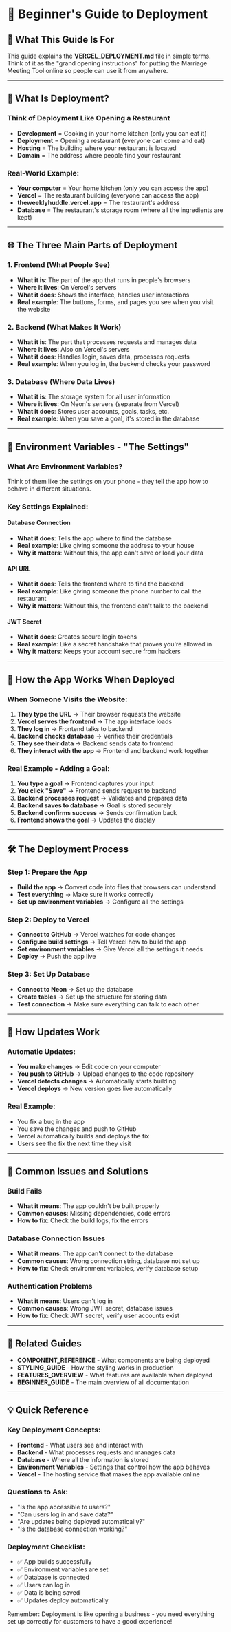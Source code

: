 # 🚀 Beginner's Guide to Deployment

## 🎯 **What This Guide Is For**

This guide explains the **VERCEL_DEPLOYMENT.md** file in simple terms. Think of it as the "grand opening instructions" for putting the Marriage Meeting Tool online so people can use it from anywhere.

---

## 🏢 **What Is Deployment?**

### **Think of Deployment Like Opening a Restaurant**
- **Development** = Cooking in your home kitchen (only you can eat it)
- **Deployment** = Opening a restaurant (everyone can come and eat)
- **Hosting** = The building where your restaurant is located
- **Domain** = The address where people find your restaurant

### **Real-World Example:**
- **Your computer** = Your home kitchen (only you can access the app)
- **Vercel** = The restaurant building (everyone can access the app)
- **theweeklyhuddle.vercel.app** = The restaurant's address
- **Database** = The restaurant's storage room (where all the ingredients are kept)

---

## 🌐 **The Three Main Parts of Deployment**

### **1. Frontend (What People See)**
- **What it is**: The part of the app that runs in people's browsers
- **Where it lives**: On Vercel's servers
- **What it does**: Shows the interface, handles user interactions
- **Real example**: The buttons, forms, and pages you see when you visit the website

### **2. Backend (What Makes It Work)**
- **What it is**: The part that processes requests and manages data
- **Where it lives**: Also on Vercel's servers
- **What it does**: Handles login, saves data, processes requests
- **Real example**: When you log in, the backend checks your password

### **3. Database (Where Data Lives)**
- **What it is**: The storage system for all user information
- **Where it lives**: On Neon's servers (separate from Vercel)
- **What it does**: Stores user accounts, goals, tasks, etc.
- **Real example**: When you save a goal, it's stored in the database

---

## 🔧 **Environment Variables - "The Settings"**

### **What Are Environment Variables?**
Think of them like the settings on your phone - they tell the app how to behave in different situations.

### **Key Settings Explained:**

#### **Database Connection**
- **What it does**: Tells the app where to find the database
- **Real example**: Like giving someone the address to your house
- **Why it matters**: Without this, the app can't save or load your data

#### **API URL**
- **What it does**: Tells the frontend where to find the backend
- **Real example**: Like giving someone the phone number to call the restaurant
- **Why it matters**: Without this, the frontend can't talk to the backend

#### **JWT Secret**
- **What it does**: Creates secure login tokens
- **Real example**: Like a secret handshake that proves you're allowed in
- **Why it matters**: Keeps your account secure from hackers

---

## 📱 **How the App Works When Deployed**

### **When Someone Visits the Website:**
1. **They type the URL** → Their browser requests the website
2. **Vercel serves the frontend** → The app interface loads
3. **They log in** → Frontend talks to backend
4. **Backend checks database** → Verifies their credentials
5. **They see their data** → Backend sends data to frontend
6. **They interact with the app** → Frontend and backend work together

### **Real Example - Adding a Goal:**
1. **You type a goal** → Frontend captures your input
2. **You click "Save"** → Frontend sends request to backend
3. **Backend processes request** → Validates and prepares data
4. **Backend saves to database** → Goal is stored securely
5. **Backend confirms success** → Sends confirmation back
6. **Frontend shows the goal** → Updates the display

---

## 🛠️ **The Deployment Process**

### **Step 1: Prepare the App**
- **Build the app** → Convert code into files that browsers can understand
- **Test everything** → Make sure it works correctly
- **Set up environment variables** → Configure all the settings

### **Step 2: Deploy to Vercel**
- **Connect to GitHub** → Vercel watches for code changes
- **Configure build settings** → Tell Vercel how to build the app
- **Set environment variables** → Give Vercel all the settings it needs
- **Deploy** → Push the app live

### **Step 3: Set Up Database**
- **Connect to Neon** → Set up the database
- **Create tables** → Set up the structure for storing data
- **Test connection** → Make sure everything can talk to each other

---

## 🔄 **How Updates Work**

### **Automatic Updates:**
- **You make changes** → Edit code on your computer
- **You push to GitHub** → Upload changes to the code repository
- **Vercel detects changes** → Automatically starts building
- **Vercel deploys** → New version goes live automatically

### **Real Example:**
- You fix a bug in the app
- You save the changes and push to GitHub
- Vercel automatically builds and deploys the fix
- Users see the fix the next time they visit

---

## 🚨 **Common Issues and Solutions**

### **Build Fails**
- **What it means**: The app couldn't be built properly
- **Common causes**: Missing dependencies, code errors
- **How to fix**: Check the build logs, fix the errors

### **Database Connection Issues**
- **What it means**: The app can't connect to the database
- **Common causes**: Wrong connection string, database not set up
- **How to fix**: Check environment variables, verify database setup

### **Authentication Problems**
- **What it means**: Users can't log in
- **Common causes**: Wrong JWT secret, database issues
- **How to fix**: Check JWT secret, verify user accounts exist

---

## 🔗 **Related Guides**

- **COMPONENT_REFERENCE** - What components are being deployed
- **STYLING_GUIDE** - How the styling works in production
- **FEATURES_OVERVIEW** - What features are available when deployed
- **BEGINNER_GUIDE** - The main overview of all documentation

---

## 💡 **Quick Reference**

### **Key Deployment Concepts:**
- **Frontend** - What users see and interact with
- **Backend** - What processes requests and manages data
- **Database** - Where all the information is stored
- **Environment Variables** - Settings that control how the app behaves
- **Vercel** - The hosting service that makes the app available online

### **Questions to Ask:**
- "Is the app accessible to users?"
- "Can users log in and save data?"
- "Are updates being deployed automatically?"
- "Is the database connection working?"

### **Deployment Checklist:**
- ✅ App builds successfully
- ✅ Environment variables are set
- ✅ Database is connected
- ✅ Users can log in
- ✅ Data is being saved
- ✅ Updates deploy automatically

Remember: Deployment is like opening a business - you need everything set up correctly for customers to have a good experience!
